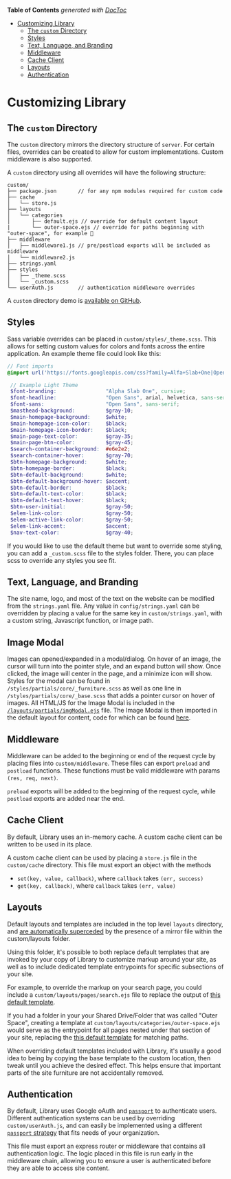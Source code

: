 <!-- START doctoc generated TOC please keep comment here to allow auto update -->
<!-- DON'T EDIT THIS SECTION, INSTEAD RE-RUN doctoc TO UPDATE -->
**Table of Contents**  *generated with [DocToc](https://github.com/thlorenz/doctoc)*

- [Customizing Library](#customizing-library)
  - [The `custom` Directory](#the-custom-directory)
  - [Styles](#styles)
  - [Text, Language, and Branding](#text-language-and-branding)
  - [Middleware](#middleware)
  - [Cache Client](#cache-client)
  - [Layouts](#layouts)
  - [Authentication](#authentication)

<!-- END doctoc generated TOC please keep comment here to allow auto update -->

# Customizing Library

## The `custom` Directory

The `custom` directory mirrors the directory structure of `server`. For certain files, overrides can be created to allow for custom implementations. Custom middleware is also supported.

A `custom` directory using all overrides will have the following structure:
```
custom/
├── package.json       // for any npm modules required for custom code
├── cache
│   └── store.js
├── layouts
│   └── categories
│       ├── default.ejs // override for default content layout
|       └── outer-space.ejs // override for paths beginning with "outer-space", for example 🚀
├── middleware
│   ├── middleware1.js // pre/postload exports will be included as middleware
│   └── middleware2.js
├── strings.yaml
├── styles
│   ├── _theme.scss
│   └── _custom.scss
└── userAuth.js        // authentication middleware overrides
```

A `custom` directory demo is [available on GitHub](https://github.com/nytimes/library-customization-example).

## Styles
Sass variable overrides can be placed in `custom/styles/_theme.scss`. This allows for setting custom values for colors and fonts across the entire application. An example theme file could look like this:

```scss
// Font imports
@import url('https://fonts.googleapis.com/css?family=Alfa+Slab+One|Open+Sans:400,400i,700,700i&subset=latin-ext');

 // Example Light Theme
 $font-branding:                "Alpha Slab One", cursive;
 $font-headline:                "Open Sans", arial, helvetica, sans-serif;
 $font-sans:                    "Open Sans", sans-serif;
 $masthead-background:          $gray-10;
 $main-homepage-background:     $white;
 $main-homepage-icon-color:     $black;
 $main-homepage-icon-border:    $black;
 $main-page-text-color:         $gray-35;
 $main-page-btn-color:          $gray-45;
 $search-container-background:  #e6e2e2;
 $search-container-hover:       $gray-70;
 $btn-homepage-background:      $white;
 $btn-homepage-border:          $black;
 $btn-default-background:       $white;
 $btn-default-background-hover: $accent;
 $btn-default-border:           $black;
 $btn-default-text-color:       $black;
 $btn-default-text-hover:       $black;
 $btn-user-initial:             $gray-50;
 $elem-link-color:              $gray-50;
 $elem-active-link-color:       $gray-50;
 $elem-link-accent:             $accent;
 $nav-text-color:               $gray-40;
 ```


If you would like to use the default theme but want to override some styling, you can add a `_custom.scss` file to the styles folder. There, you can place scss to override any styles you see fit.

## Text, Language, and Branding
The site name, logo, and most of the text on the website can be modified from the `strings.yaml` file. Any value in `config/strings.yaml` can be overridden by placing a value for the same key in `custom/strings.yaml`, with a custom string, Javascript function, or image path.

## Image Modal
Images can opened/expanded in a modal/dialog. On hover of an image, the cursor will turn into the pointer style, and an expand button will show. Once clicked, the image will center in the page, and a minimize icon will show. Styles for the modal can be found in `/styles/partials/core/_furniture.scss` as well as one line in `/styles/partials/core/_base.scss` that adds a pointer cursor on hover of images. All HTML/JS for the Image Modal is included in the [`/layouts/partials/imgModal.ejs`](../layouts/partials/imgModal.ejs) file. The Image Modal is then imported in the default layout for content, code for which can be found [here](../layouts/categories/default.ejs#L29).

## Middleware
Middleware can be added to the beginning or end of the request cycle by placing files into `custom/middleware`. These files can export `preload` and `postload` functions. These functions must be valid middleware with params `(res, req, next)`.

`preload` exports will be added to the beginning of the request cycle, while `postload` exports are added near the end.


## Cache Client
By default, Library uses an in-memory cache. A custom cache client can be written to be used in its place.

A custom cache client can be used by placing a `store.js` file in the `custom/cache` directory. This file must export an object with the methods
- `set(key, value, callback)`, where `callback` takes `(err, success)`
- `get(key, callback)`, where `callback` takes `(err, value)`

## Layouts
Default layouts and templates are included in the top level `layouts` directory, and [are automatically superceded](https://github.com/nytimes/library/pull/200) by the presence of a mirror file within the custom/layouts folder.

Using this folder, it's possible to both replace default templates that are invoked by your copy of Library to customize markup around your site, as well as to include dedicated template entrypoints for specific subsections of your site.

For example, to override the markup on your search page, you could include a `custom/layouts/pages/search.ejs` file to replace the output of [this default template](https://github.com/nytimes/library/blob/master/layouts/pages/search.ejs#L23:L23).

If you had a folder in your your Shared Drive/Folder that was called "Outer Space", creating a template at `custom/layouts/categories/outer-space.ejs` would serve as the entrypoint for all pages nested under that section of your site, replacing the [this default template](https://github.com/nytimes/library/blob/master/layouts/categories/default.ejs) for matching paths.

When overriding default templates included with Library, it's usually a good idea to being by copying the base template to the custom location, then tweak until you achieve the desired effect. This helps ensure that important parts of the site furniture are not accidentally removed.

## Authentication
By default, Library uses Google oAuth and [`passport`](http://www.passportjs.org/) to authenticate users. Different authentication systems can be used by overriding `custom/userAuth.js`, and can easily be implemented using a different [`passport` strategy](http://www.passportjs.org/packages/) that fits needs of your organization.

This file must export an express router or middleware that contains all authentication logic. The logic placed in this file is run early in the middleware chain, allowing you to ensure a user is authenticated before they are able to access site content.

